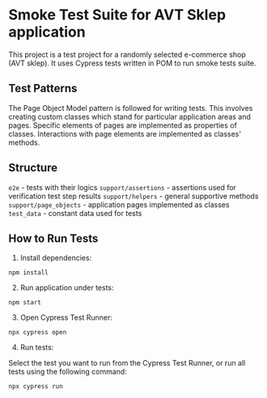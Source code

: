 # Smoke Test Suite for AVT Sklep application

This project is a test project for a randomly selected e-commerce shop (AVT sklep). It uses Cypress tests written in POM to run smoke tests suite.

## Test Patterns

The Page Object Model pattern is followed for writing tests. This involves creating custom classes which stand for particular application areas and pages. Specific elements of pages are implemented as properties of classes. Interactions with page elements are implemented as classes' methods. 

## Structure

`e2e` - tests with their logics
`support/assertions` - assertions used for verification test step results
`support/helpers` - general supportive methods
`support/page_objects` - application pages implemented as classes
`test_data` - constant data used for tests

## How to Run Tests

1. Install dependencies:

`npm install`

2. Run application under tests:

`npm start`

3. Open Cypress Test Runner:

`npx cypress open`

4. Run tests:

Select the test you want to run from the Cypress Test Runner, or run all tests using the following command:

`npx cypress run`